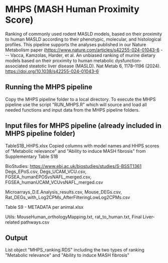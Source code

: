 # MHPS (MASH Human Proximity Score)
Ranking of commonly used rodent MASLD models, based on their proximity to human MASLD according to their phenotypic, molecular, and histological profiles. 
This pipeline supports the analyses published in our Nature Metabolism paper (https://www.nature.com/articles/s42255-024-01043-6 --- 
Vacca, Kamzolas, Harder, et al. An unbiased ranking of murine dietary models based on their proximity to human metabolic dysfunction-associated steatotic liver disease (MASLD). Nat Metab 6, 1178–1196 (2024). https://doi.org/10.1038/s42255-024-01043-6

Running the MHPS pipeline
--------------------------------------------
Copy the MHPS pipeline folder to a local directory. 
To execute the MHPS pipeline use the script "RUN_MHPS.R" which will source and load all needed functions and input data from the MHPS pipeline folders.


Input files for MHPS pipeline (already included in MHPS pipeline folder)
--------------------------------------------
TableS1B_HHPS.xlsx
Copied columns with model names and HHPS scores of "Metabolic relevance" and "Ability to induce MASH fibrosis" from Supplementary Table S1B

BioStudies: https://www.ebi.ac.uk/biostudies/studies/S-BSST1361
Degs_EPoS.csv, Degs_UCAM_VCU.csv, FGSEA_humanEPOSvsNAFL_merged.csv, FGSEA_humanUCAM_VCUvsNAFL_merged.csv

Microarrays_D.E.Analysis_results.csv, Mouse_DEGs.csv, Rat_DEGs_with_Log2CPMs_AfterFilteringLowLog2CPMs.csv

Table S9 - METADATA per animal.xlsx

Utils:
MouseHuman_orthologyMapping.txt, rat_to_human.txt, Final Liver-related pathways.csv

Output
--------------------------------------------
List object "MHPS_ranking.RDS" including the two types of ranking "Metabolic relevance" and "Ability to induce MASH fibrosis"
